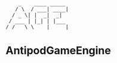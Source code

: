 <pre>
    _    ____ _____ 
   / \  / ___| ____|
  / _ \| |  _|  _|  
 / ___ | |_| | |___ 
/_/   \_\____|_____|
</pre>
# AntipodGameEngine

